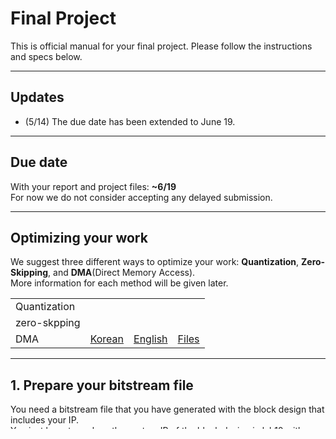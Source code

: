 # Final Project 
This is official manual for your final project.
Please follow the instructions and specs below.

---
## Updates 
- (5/14) The due date has been extended to June 19.

---

## Due date
With your report and project files: **~6/19**  
For now we do not consider accepting any delayed submission.

---

## Optimizing your work
We suggest three different ways to optimize your work: **Quantization**, **Zero-Skipping**, and **DMA**(Direct Memory Access).  
More information for each method will be given later.

|              |        |         |         |
|--------------|--------|---------|---------|
| Quantization |        |         |         |
| zero-skpping |        |         |         |
| DMA          | [Korean](http://etl.snu.ac.kr/mod/vod/view.php?id=1547993) | [English](http://etl.snu.ac.kr/mod/vod/view.php?id=1547994) |   [Files](http://etl.snu.ac.kr/mod/ubboard/article.php?id=1413711&bwid=2535101)      |


---
## 1. Prepare your bitstream file
You need a bitstream file that you have generated with the block design that includes your IP.  
You just have to replace the custom IP of the block design in lab10 with your MM(Matrix-Matrix) PE controller.  
How the PE controller should be designed is explained [here.](http://etl.snu.ac.kr/mod/ubboard/article.php?id=1413711&bwid=2502253)  



## 2. Boot your device with the bitstream file
Once you are prepared with bistream file, modify the name of it to "zynq.bit", and move it to the sdcard.  
Insert the sdcard to the device and boot it.  
How you can boot your device via minicom is explained [here.](http://etl.snu.ac.kr/mod/ubboard/article.php?id=1413711&bwid=2500892)

  
## 3. (Optional) Download the repository 
※ This is optional since the source files are totally same as in lab09, except benchmark.sh.  
You can therefore skip 3~6 and extend your work on lab09.  
  
You need to download this repository to start your final project.  
```
$ git clone https://github.com/tahsd/hsd21_project  
```
Note that this command can be run on the terminal on your device if connected to the network.  

## 4. (Optional) Check dependencies 
Check if all the dependencies for running the codes have been installed.
```
$ sudo apt-get update -y
$ sudo apt-get install -y libprotobuf-dev protobuf-compiler python python-numpy
```
These would have already been installed on your device if you have successfully done your lab09.

## 5. (Optional) Download the dataset 
Run the command below to download the dataset.
```
$ bash download.sh
```

## 6. (Optional) Modify the codes
You will see three functions (LargeMV & LargeMM & ConvLowering) that have not been implemented in the fpga_api.cpp & fpga_api_cpu.cpp.  
You can fill in the codes for the functions, though, since you have already done it in the lab09.  
Modify fpga_api.cpp & fpga_api_cpu.cpp based on your previous works.  

## 7. Run it
Run the validation code as below.
```
sh benchmark.sh
```
Hopefully you will get 100% accuracy on the classfication task!

---
## Specification
1. Accuracy on the classification task with CNN should be 100%. 
2. The PE controller should consist of (at most) 8x8 (=64) PEs.
3. The FSM should consist of 5 states: **IDLE** - **LOAD** - **CALC** - **HARV** - **DONE**  
In HARV(harvest) state, the PE controller should write back the computed data to BRAM.  
You are not bound to this approach for optimizing V0. That means, you can also utilize pipelining.

---
## Scoring Metrics
1. Accuracy
2. Inference Time 
3. Report

---
**Please use the Q&A board on ETL if you have questions or want more information about the project.**  





